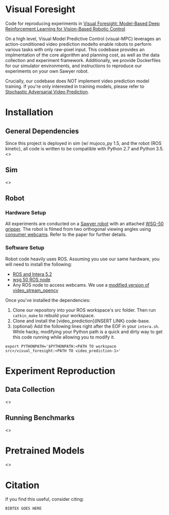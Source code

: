# Visual Foresight
Code for reproducing experiments in [Visual Foresight: Model-Based Deep Reinforcement Learning for Vision-Based Robotic Control](https://sites.google.com/view/visualforesight)

On a high level, Visual Model Predictive Control (visual-MPC) leverages an action-conditioned video prediction modelto enable robots to perform various tasks with only raw-pixel input. This codebase provides an implmentation of the core algorithm and planning cost, as well as the data collection and experiment framework. Additionally, we provide Dockerfiles for our simulator environments, and instructions to reproduce our experiments on your own Sawyer robot.

Crucially, our codebase does NOT implement video prediction model training. If you're only interested in training models, please refer to [Stochastic Adversarial Video Prediction](https://github.com/alexlee-gk/video_prediction).

# Installation
## General Dependencies
Since this project is deployed in sim (w/ mujoco_py 1.5, and the robot (ROS kinetic), all code is written to be compatible with Python 2.7 and Python 3.5. 
<>

## Sim
<>

## Robot
### Hardware Setup
All experiments are conducted on a [Sawyer robot](https://www.rethinkrobotics.com/sawyer/) with an attached [WSG-50 gripper](https://www.weiss-robotics.com/en/produkte/gripping-systems/performance-line-en/wsg-50-en/). The robot is filmed from two orthogonal viewing angles using [consumer webcams](https://www.amazon.com/Logitech-Widescreen-Calling-Recording-Desktop/dp/B006JH8T3S). Refer to the paper for further details.

### Software Setup
Robot code heavily uses ROS. Assuming you use our same hardware, you will need to install the following:
* [ROS and Intera 5.2](http://sdk.rethinkrobotics.com/intera/Workstation_Setup)
* [wsg 50 ROS node](http://wiki.ros.org/wsg50)
* Any ROS node to access webcams. We use a [modified version of video_stream_opencv](https://github.com/SudeepDasari/video_stream_opencv)

Once you've installed the dependencies:
1. Clone our repository into your ROS workspace's src folder. Then run `catkin_make` to rebuild your workspace.
2. Clone and install the [video_prediction](INSERT LINK) code-base.
3. (optional) Add the following lines right after the EOF in your `intera.sh`. While hacky, modifying your Python path is a quick and dirty way to get this code running while allowing you to modify it.
```
export PYTHONPATH='$PYTHONPATH:<PATH TO workspace src>/visual_foresight:<PATH TO video_prediction-1>'
```
# Experiment Reproduction
## Data Collection
<>
## Running Benchmarks
<>
# Pretrained Models
<>
# Citation
If you find this useful, consider citing:
```
BIBTEX GOES HERE
```
